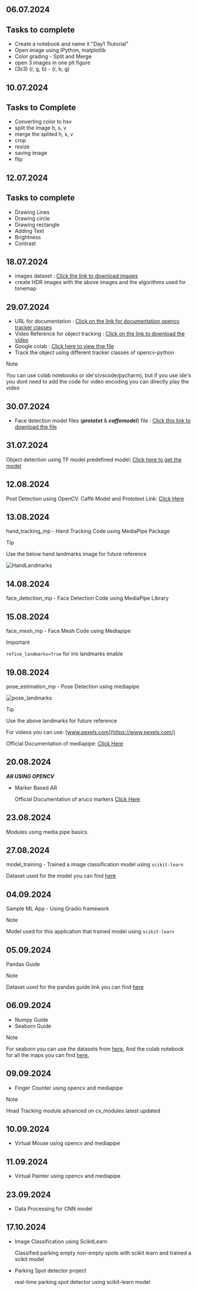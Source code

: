 ## 06.07.2024
## Tasks to complete
- Create a notebook and name it "Day1 Ttutorial"
- Open image using IPython, matplotlib
- Color grading - Split and Merge
- open 3 images in one plt figure
- (3x3) (r, g, b) - (r, b, g)

## 10.07.2024
## Tasks to Complete
- Converting color to hsv
- split the image h, s, v
- merge the splited h, s, v
- crop
- resize
- saving image
- flip

## 12.07.2024
## Tasks to complete
- Drawing Lines
- Drawing circle
- Drawing rectangle
- Adding Text
- Brightness
- Contrast

## 18.07.2024
- images dataset : [Click the link to download images](https://drive.google.com/drive/folders/1abS5xKt75GppSrvlgjXZVkol-uVIo1yD?usp=sharing)
- create HDR images with the above images and the algorithms used for tonemap

## 29.07.2024
- URL for documentation : [Click on the link for documentation opencv tracker classes](https://docs.opencv.org/3.4/d9/df8/group__tracking.html)
- Video Reference for object tracking : [Click on the link to download the video](https://drive.google.com/file/d/1a-PfLZOJmSLW16BEmvdnWg5x9nXFSrTW/view?usp=sharing)
- Google colab : [Click here to view thw file](https://colab.research.google.com/drive/17WnXft50bD4f6YJgH7xZBLuJHErfJfW2?usp=sharing)
- Track the object using different tracker classes of opencv-python

> [!NOTE]
> You can use colab notebooks or ide's(vscode/pycharm), but if you use ide's you dont need to add the code for video encoding you can directly play the video


## 30.07.2024
- Face detection model files (***prototxt*** & ***caffemodel***) file : [Click this link to download the file](https://drive.google.com/drive/folders/1kx6ou8K3Ll0BJARSZwZ0KYkFiB_SUJ63?usp=sharing)

## 31.07.2024
Object detection using TF model predefined model: [Click here to get the model](https://drive.google.com/drive/folders/1i_Foxvh5B5q8n5RMgtyx8PhOKKywqs8H?usp=sharing)

## 12.08.2024
Post Detection using OpenCV. Caffe Model and Prototext Link: [Click Here](https://drive.google.com/drive/folders/10rmGUyJsuVMJfBVG59S6rGVaCbLo6JEs?usp=sharing)

## 13.08.2024
hand_tracking_mp - Hand Tracking Code using MediaPipe Package

> [!TIP]
> Use the below hand landmarks image for future reference

![HandLandmarks](https://github.com/user-attachments/assets/434c0ecf-70d7-4ab2-bf48-c22af19cdae1)

## 14.08.2024
face_detection_mp - Face Detection Code using MediaPipe Library

## 15.08.2024
face_mesh_mp - Face Mesh Code using Mediapipe

> [!IMPORTANT]
> `refine_landmarks=True` for iris landmarks enable

## 19.08.2024
pose_estimation_mp - Pose Detection using mediapipe

![pose_landmarks](https://github.com/user-attachments/assets/1bde14df-72ed-4b58-957f-99affa8b6712)

> [!TIP]
> Use the above landmarks for future reference

For videos you can use: [www.pexels.com](https://www.pexels.com/)

Official Documentation of mediapipe: [Click Here](https://ai.google.dev/edge/mediapipe/solutions/guide)

## 20.08.2024

***AR USING OPENCV***

- Marker Based AR



  Official Documentation of aruco markers [Click Here](https://docs.opencv.org/4.x/d5/dae/tutorial_aruco_detection.html)

## 23.08.2024
Modules using media pipe basics.


## 27.08.2024
model_training - Trained a image classification model using `scikit-learn`

  Dataset used for the model you can find [here](https://drive.google.com/drive/folders/10bc6-HYQzjNomgX4-vCMSRsSNVeZy1ii?usp=sharing)
  
## 04.09.2024
Sample ML App - Using Gradio framework

> [!NOTE]
> Model used for this application that trained model using `scikit-learn`

## 05.09.2024
Pandas Guide

> [!NOTE]
> Dataset used for the pandas guide link you can find [here](https://drive.google.com/drive/folders/1lRVHYfqEug44NOucsc2OCJcDOQzH3v-4?usp=sharing)

## 06.09.2024
- Numpy Guide 
- Seaborn Guide

> [!NOTE]
>  For seaborn you can use the datasets from [here.](https://drive.google.com/drive/folders/1X5Wvsw-_BuoKrOA-b4j6bYGLmDmBbYuA?usp=sharing)
>  And the colab notebook for all the maps you can find [here.](https://drive.google.com/drive/folders/1X5Wvsw-_BuoKrOA-b4j6bYGLmDmBbYuA?usp=sharing)

## 09.09.2024
- Finger Counter using opencv and mediapipe

> [!NOTE]
> Hnad Tracking module advanced on cv_modules latest updated

## 10.09.2024
- Virtual Mouse using opencv and mediapipe

## 11.09.2024
- Virtual Painter using opencv and mediapipe

## 23.09.2024
- Data Processing for CNN model

## 17.10.2024
- Image Classification using ScikitLearn

  Classified parking empty non-empty spots with scikit learn and trained a scikit model

- Parking Spot detector project

  real-time parking spot detector using scikit-learn model


